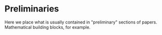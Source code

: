 # Preliminaries

Here we place what is usually contained in "preliminary" sections of papers.
Mathematical building blocks, for example.